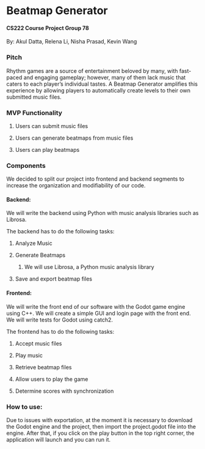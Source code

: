 # Beatmap Generator

#### CS222 Course Project Group 78

By: Akul Datta, Relena Li, Nisha Prasad, Kevin Wang

### Pitch

Rhythm games are a source of entertainment beloved by many, with fast-paced and engaging gameplay; however, many of them lack music that caters to each player’s individual tastes. A Beatmap Generator amplifies this experience by allowing players to automatically create levels to their own submitted music files.

### MVP Functionality

1. Users can submit music files

2. Users can generate beatmaps from music files

3. Users can play beatmaps

### Components

We decided to split our project into frontend and backend segments to increase the organization and modifiability of our code. 

#### Backend: 
We will write the backend using Python with music analysis libraries such as Librosa.

The backend has to do the following tasks:

1. Analyze Music

2. Generate Beatmaps 
   1. We will use Librosa, a Python music analysis library
   
3. Save and export beatmap files

#### Frontend: 
We will write the front end of our software with the Godot game engine using C++. We will create a simple GUI and login page with the front end. We will write tests for Godot using catch2.

The frontend has to do the following tasks:
1. Accept music files

2. Play music

3. Retrieve beatmap files

4. Allow users to play the game

5. Determine scores with synchronization

### How to use:

Due to issues with exportation, at the moment it is necessary to download the Godot engine and the project, then import the project.godot file into the engine. After that, if you click on the play button in the top right corner, the application will launch and you can run it.

